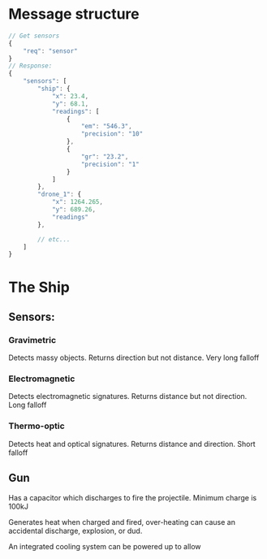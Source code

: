 Message structure
=================


```js 
// Get sensors
{
	"req": "sensor"
}
// Response:
{
	"sensors": [
		"ship": {
			"x": 23.4,
			"y": 68.1,
			"readings": [
				{
					"em": "546.3",
					"precision": "10"
				},
				{
					"gr": "23.2",
					"precision": "1"
				}
			]
		},
		"drone_1": {
			"x": 1264.265,
			"y": 689.26,
			"readings"
		},

		// etc...
	]
}
```





The Ship
========

## Sensors:

### Gravimetric

Detects massy objects. Returns direction but not distance.
Very long falloff

### Electromagnetic 

Detects electromagnetic signatures. Returns distance but not direction.
Long falloff

### Thermo-optic

Detects heat and optical signatures. Returns distance and direction.
Short falloff

## Gun

Has a capacitor which discharges to fire the projectile.
Minimum charge is 100kJ

Generates heat when charged and fired, over-heating can cause an accidental discharge, explosion, or dud.

An integrated cooling system can be powered up to allow 

